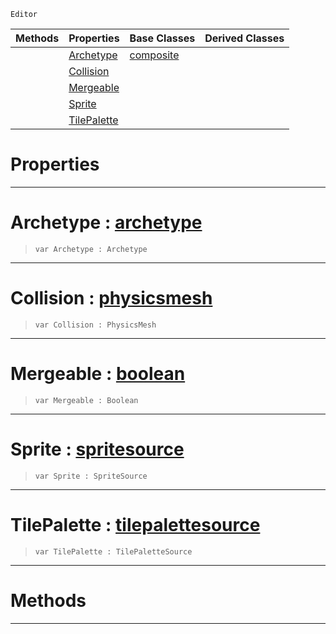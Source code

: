  `Editor`

|Methods|Properties|Base Classes|Derived Classes|
|---|---|---|---|
| |[ Archetype](https://github.com/dragonCASTjosh/PlasmaDocs/blob/master/code_reference/class_reference/tilepaletteview.markdown#archetype-plasma-engine-do)|[composite](https://github.com/dragonCASTjosh/PlasmaDocs/blob/master/code_reference/class_reference/composite.markdown)| |
| |[ Collision](https://github.com/dragonCASTjosh/PlasmaDocs/blob/master/code_reference/class_reference/tilepaletteview.markdown#collision-plasma-engine-do)| | |
| |[ Mergeable](https://github.com/dragonCASTjosh/PlasmaDocs/blob/master/code_reference/class_reference/tilepaletteview.markdown#mergeable-plasma-engine-do)| | |
| |[ Sprite](https://github.com/dragonCASTjosh/PlasmaDocs/blob/master/code_reference/class_reference/tilepaletteview.markdown#sprite-plasma-engine-docum)| | |
| |[ TilePalette](https://github.com/dragonCASTjosh/PlasmaDocs/blob/master/code_reference/class_reference/tilepaletteview.markdown#tilepalette-plasma-engine)| | |


 #  Properties


---  
 #  Archetype : [archetype](https://github.com/dragonCASTjosh/PlasmaDocs/blob/master/code_reference/class_reference/archetype.markdown)

> 
> ``` lang=cpp, name=Lightning
> var Archetype : Archetype


---  
 #  Collision : [physicsmesh](https://github.com/dragonCASTjosh/PlasmaDocs/blob/master/code_reference/class_reference/physicsmesh.markdown)

> 
> ``` lang=cpp, name=Lightning
> var Collision : PhysicsMesh


---  
 #  Mergeable : [boolean](https://github.com/dragonCASTjosh/PlasmaDocs/blob/master/code_reference/lightning_base_types/boolean.markdown)

> 
> ``` lang=cpp, name=Lightning
> var Mergeable : Boolean


---  
 #  Sprite : [spritesource](https://github.com/dragonCASTjosh/PlasmaDocs/blob/master/code_reference/class_reference/spritesource.markdown)

> 
> ``` lang=cpp, name=Lightning
> var Sprite : SpriteSource


---  
 #  TilePalette : [tilepalettesource](https://github.com/dragonCASTjosh/PlasmaDocs/blob/master/code_reference/class_reference/tilepalettesource.markdown)

> 
> ``` lang=cpp, name=Lightning
> var TilePalette : TilePaletteSource


---  
 #  Methods


---  
 

 